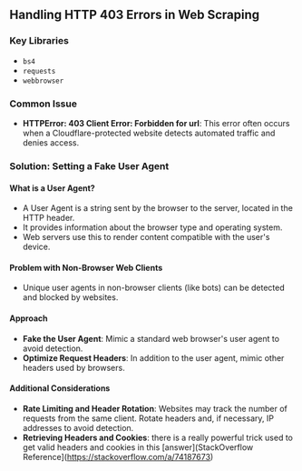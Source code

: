 ## Handling HTTP 403 Errors in Web Scraping

### Key Libraries
- `bs4`
- `requests`
- `webbrowser`

### Common Issue
- **HTTPError: 403 Client Error: Forbidden for url**: This error often occurs when a Cloudflare-protected website detects automated traffic and denies access.

### Solution: Setting a Fake User Agent

#### What is a User Agent?
- A User Agent is a string sent by the browser to the server, located in the HTTP header.
- It provides information about the browser type and operating system.
- Web servers use this to render content compatible with the user's device.

#### Problem with Non-Browser Web Clients
- Unique user agents in non-browser clients (like bots) can be detected and blocked by websites.

#### Approach
- **Fake the User Agent**: Mimic a standard web browser's user agent to avoid detection.
- **Optimize Request Headers**: In addition to the user agent, mimic other headers used by browsers.

#### Additional Considerations
- **Rate Limiting and Header Rotation**: Websites may track the number of requests from the same client. Rotate headers and, if necessary, IP addresses to avoid detection.
- **Retrieving Headers and Cookies**: there is a really powerful trick used to get valid headers and cookies in this [answer](StackOverflow Reference](https://stackoverflow.com/a/74187673)

